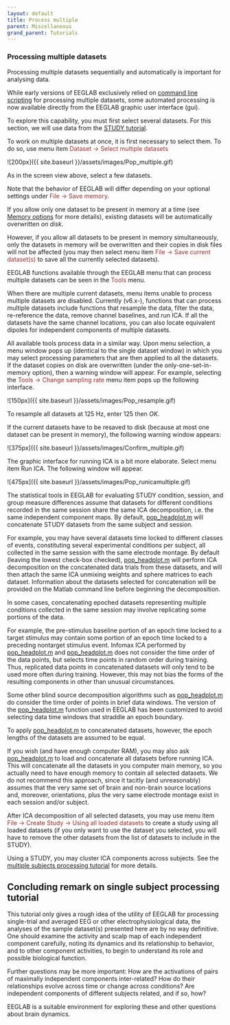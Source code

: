 ```yaml
---
layout: default
title: Process multiple
parent: Miscellaneous
grand_parent: Tutorials
---
```

### Processing multiple datasets

Processing multiple datasets sequentially and automatically is important
for analysing data. 

While early versions of EEGLAB exclusively relied on
[command line scripting](/tutorials/advanced-topics/writing-EEGLAB-scripts.html)
for processing multiple datasets, some automated processing is now
available directly from the EEGLAB graphic user interface (gui).
 
 To explore this capability, you must first select several datasets. For
this section, we will use data from the [STUDY
tutorial](/tutorials/multi-subject/study-creation.html).

To work on multiple datasets at once, it is first necessary to select
them. 
To do so, use menu item <span style="color: brown">Dataset → Select multiple datasets</span>


![200px]({{ site.baseurl }}/assets/images/Pop_multiple.gif)



As in the screen view above, select a few datasets. 

Note that the behavior of EEGLAB will differ depending on your optional settings under
<span style="color: brown">File → Save memory</span>. 

If you allow only one
dataset to be present in memory at a time (see [Memory
options](/A3:_Maximizing_Memory "wikilink") for more details), existing
datasets will be automatically overwritten *on disk*. 

However, if you allow all datasets to be present in memory simultaneously, only the
datasets in memory will be overwritten and their copies in disk files
will not be affected (you may then select menu item
<span style="color: brown">File → Save current dataset(s)</span> to save all the
currently selected datasets).

EEGLAB functions available through the EEGLAB menu that can process
multiple datasets can be seen in the <span style="color: brown">Tools</span>
menu. 

When there are multiple current datasets, menu items unable to
process multiple datasets are disabled. Currently (v6.x-), functions
that can process multiple datasets include functions that resample the
data, filter the data, re-reference the data, remove channel baselines,
and run ICA. If all the datasets have the same channel locations, you
can also locate equivalent dipoles for independent components of
multiple datasets.

All available tools process data in a similar way. Upon menu selection,
a menu window pops up (identical to the single dataset window) in which
you may select processing parameters that are then applied to all the
datasets. If the dataset copies on disk are overwritten (under the
only-one-set-in-memory option), then a warning window will appear. For
example, selecting the <span style="color: brown">Tools → Change sampling rate</span> menu 
item pops up the following interface.


![150px]({{ site.baseurl }}/assets/images/Pop_resample.gif)



To resample all datasets at 125 Hz, enter 125 then *OK*. 

If the current
datasets have to be resaved to disk (because at most one dataset can be
present in memory), the following warning window appears:


![375px]({{ site.baseurl }}/assets/images/Confirm_multiple.gif)



The graphic interface for running ICA is a bit more elaborate. Select
menu item <span style="color: brown>Tools \"> Run ICA</span>. The following
window will appear.


![475px]({{ site.baseurl }}/assets/images/Pop_runicamultiple.gif)



The statistical tools in EEGLAB for evaluating STUDY condition, session,
and group measure differences assume that datasets for different
conditions recorded in the same session share the same ICA
decomposition, i.e. the same independent component maps. By default, 
[pop_headplot.m](http://sccn.ucsd.edu/eeglab/locatefile.php?file=pop_headplot.m) 
 will concatenate STUDY datasets from the same
subject and session. 

For example, you may have several datasets time
locked to different classes of events, constituting several experimental
conditions per subject, all collected in the same session with the same
electrode montage. 
By default (leaving the lowest check-box checked), 
[pop_headplot.m](http://sccn.ucsd.edu/eeglab/locatefile.php?file=pop_headplot.m)  will perform ICA decomposition on the
concatenated data trials from these datasets, and will then attach the
same ICA unmixing weights and sphere matrices to each dataset.
Information about the datasets selected for concatenation will be
provided on the Matlab command line before beginning the decomposition.


In some cases, concatenating epoched datasets representing multiple
conditions collected in the same session may involve replicating some
portions of the data. 

For example, the pre-stimulus baseline portion of
an epoch time locked to a target stimulus may contain some portion of an
epoch time locked to a preceding nontarget stimulus event. Infomax ICA
performed by [pop_headplot.m](http://sccn.ucsd.edu/eeglab/locatefile.php?file=pop_headplot.m) and [pop_headplot.m](http://sccn.ucsd.edu/eeglab/locatefile.php?file=pop_headplot.m)
does not consider the time order of the data points, but selects time
points in random order during training. Thus, replicated data points in
concatenated datasets will only tend to be used more often during
training. However, this may not bias the forms of the resulting
components in other than unusual circumstances.


Some other blind source decomposition algorithms such as 
[pop_headplot.m](http://sccn.ucsd.edu/eeglab/locatefile.php?file=pop_headplot.m) 
 do consider the time order of points in brief
data windows. The version of the [pop_headplot.m](http://sccn.ucsd.edu/eeglab/locatefile.php?file=pop_headplot.m) function
used in EEGLAB has been customized to avoid selecting data time windows
that straddle an epoch boundary. 

To apply [pop_headplot.m](http://sccn.ucsd.edu/eeglab/locatefile.php?file=pop_headplot.m) to
concatenated datasets, however, the epoch lengths of the datasets are
assumed to be equal.

If you wish (and have enough computer RAM), you may also ask 
[pop_headplot.m](http://sccn.ucsd.edu/eeglab/locatefile.php?file=pop_headplot.m) 
 to load and concatenate all datasets before
running ICA. This will concatenate all the datasets in you computer main
memory, so you actually need to have enough memory to contain all
selected datasets. We do not recommend this approach, since it tacitly
(and unreasonably) assumes that the very same set of brain and non-brain
source locations and, moreover, orientations, plus the very same
electrode montage exist in each session and/or subject.


After ICA decomposition of all selected datasets, you may use menu item
<span style="color:brown">File → Create Study → Using all loaded datasets</span> to create a study using all loaded datasets (if you only
want to use the dataset you selected, you will have to remove the other
datasets from the list of datasets to include in the STUDY). 

Using a
STUDY, you may cluster ICA components across subjects. See the [multiple
subjects processing tutorial](/tutorials/multi-subject/overview.html) for more
details.

Concluding remark on single subject processing tutorial
----------------------------------

This tutorial only gives a rough idea of the utility of EEGLAB for
processing single-trial and averaged EEG or other electrophysiological
data, the analyses of the sample dataset(s) presented here are by no way
definitive. One should examine the activity and scalp map of each
independent component carefully, noting its dynamics and its
relationship to behavior, and to other component activities, to begin to
understand its role and possible biological function.

Further questions may be more important: How are the activations of
pairs of maximally independent components inter-related? How do their
relationships evolve across time or change across conditions? Are
independent components of different subjects related, and if so, how?

EEGLAB is a suitable environment for exploring these and other questions
about brain dynamics.

